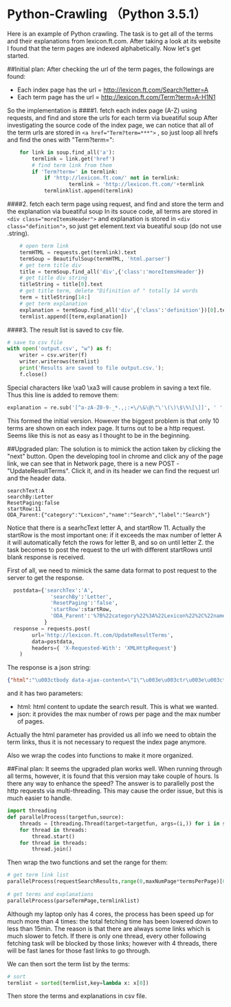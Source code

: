 # Python-Crawling （Python 3.5.1）

Here is an example of Python crawling. The task is to get all of the terms and their explanations from lexicon.ft.com. After taking a look at its website I found that the term pages are indexed alphabetically. Now let's get started.

##Initial plan:
After checking the url of the term pages, the followings are found:
* Each index page has the url = http://lexicon.ft.com/Search?letter=A
* Each term page has the url = http://lexicon.ft.com/Term?term=A-H1N1

So the implementation is
####1. fetch each index page (A-Z) using requests, and find and store the urls for each term via bueatiful soup
After investigating the source code of the index page, we can notice that all of the term urls are stored in `<a href="Term?term=***">`
, so just loop all hrefs and find the ones with "Term?term=":
```Python
    for link in soup.find_all('a'):
        termlink = link.get('href')
        # find term link from them
        if 'Term?term=' in termlink:
            if 'http://lexicon.ft.com/' not in termlink:
                    termlink = 'http://lexicon.ft.com/'+termlink
            termlinklist.append(termlink)    
```
####2. fetch each term page using request, and find and store the term and the explanation via bueatiful soup
In its souce code, all terms are stored in `<div class="moreItemsHeader">` and explanation is stored in `<div class="definition">`, so just get element.text via bueatiful soup (do not use .string). 
```Python
    # open term link
    termHTML = requests.get(termlink).text
    termSoup = BeautifulSoup(termHTML, 'html.parser')
    # get term title div        
    title = termSoup.find_all('div',{'class':'moreItemsHeader'})
    # get title div string
    titleString = title[0].text
    # get title term, delete "Difinition of " totally 14 words
    term = titleString[14:]
    # get term explanation
    explanation = termSoup.find_all('div',{'class':'definition'})[0].text  
    termlist.append([term,explanation])
```
####3. The result list is saved to csv file. 
```Python
# save to csv file
with open('output.csv', "w") as f:
    writer = csv.writer(f)
    writer.writerows(termlist)    
    print('Results are saved to file output.csv.');
    f.close()
```
Special characters like \xa0 \xa3 will cause problem in saving a text file. Thus this line is added to remove them:
```Python
explanation = re.sub('[^a-zA-Z0-9-_*.,;:+\/\&\@\"\'\(\)\$\%\[\]]', ' ', explanation)
```

This formed the initial version. However the biggest problem is that only 10 terms are shown on each index page. It turns out to be a http request. Seems like this is not as easy as I thought to be in the beginning.

##Upgraded plan:
The solution is to mimick the action taken by clicking the "next" button. Open the developing tool in chrome and click any of the page link, we can see that in Network page, there is a new POST - "UpdateResultTerms". Click it, and in its header we can find the request url and the header data.
```
searchText:A
searchBy:Letter
ResetPaging:false
startRow:11
ODA_Parent:{"category":"Lexicon","name":"Search","label":"Search"}
```
Notice that there is a searhcText letter A, and startRow 11. Actually the startRow is the most important one: if it exceeds the max number of letter A it will automatically fetch the rows for letter B, and so on until letter Z. the task becomes to post the request to the url with different startRows until blank response is received.

First of all, we need to mimick the same data format to post request to the server to get the response.
``` Python
  postdata={'searchTex':'A',
              'searchBy':'Letter',
              'ResetPaging':'false',
              'startRow':startRow,
              'ODA_Parent':'%7B%22category%22%3A%22Lexicon%22%2C%22name%22%3A%22Search%22%2C%22label%22%3A%22Search%22%7D'
            }
  response = requests.post(
        url='http://lexicon.ft.com/UpdateResultTerms',
        data=postdata,
        headers={ 'X-Requested-With': 'XMLHttpRequest'}
    )
```
The response is a json string:
```json
{"html":"\u003ctbody data-ajax-content=\"1\"\u003e\u003ctr\u003e\u003cth\u003e\u003ca href=\"Term?term=absolute-return\" data-oda=\"{&quot;category&quot;:&quot;Link click through&quot;,&quot;name&quot;:&quot;Lexicon Term&quot;,&quot;label&quot;:&quot;Page: Lexicon Search ; Module: Search Results Table&quot;}\"\u003eabsolute return\u003c/a\u003e\u003c/th\u003e\u003ctd\u003eThe term absolute in a mathematical sense refers to the numerical value of a number without its sign. For example, the absolute value of -7...\u003c/td\u003e\u003c/tr\u003e\u003ctr\u003e\u003cth\u003e\u003ca href=\"Term?term=absolute-return-fund\" data-oda=\"{&quot;category&quot;:&quot;Link click through&quot;,&quot;name&quot;:&quot;Lexicon Term&quot;,&quot;label&quot;:&quot;Page: Lexicon Search ; Module: Search Results Table&quot;}\"\u003eabsolute return fund\u003c/a\u003e\u003c/th\u003e\u003ctd\u003eThis fund aims to deliver positive returns in all market conditions, with low volatility.Absolute return funds sprang up following the new...\u003c/td\u003e\u003c/tr\u003e\u003ctr\u003e\u003cth\u003e\u003ca href=\"Term?term=absolute-title\" data-oda=\"{&quot;category&quot;:&quot;Link click through&quot;,&quot;name&quot;:&quot;Lexicon Term&quot;,&quot;label&quot;:&quot;Page: Lexicon Search ; Module: Search Results Table&quot;}\"\u003eabsolute title\u003c/a\u003e\u003c/th\u003e\u003ctd\u003eA right of ownership of land that cannot be doubted and where there is no risk of anyone else claiming to be the owner.  \u003c/td\u003e\u003c/tr\u003e\u003ctr\u003e\u003cth\u003e\u003ca href=\"Term?term=absorb\" data-oda=\"{&quot;category&quot;:&quot;Link click through&quot;,&quot;name&quot;:&quot;Lexicon Term&quot;,&quot;label&quot;:&quot;Page: Lexicon Search ; Module: Search Results Table&quot;}\"\u003eabsorb\u003c/a\u003e\u003c/th\u003e\u003ctd\u003eIf a large organization absorbs a smaller one, it takes control of it and makes it part of the organization.If a business absorbs costs, it...\u003c/td\u003e\u003c/tr\u003e\u003ctr\u003e\u003cth\u003e\u003ca href=\"Term?term=absorption\" data-oda=\"{&quot;category&quot;:&quot;Link click through&quot;,&quot;name&quot;:&quot;Lexicon Term&quot;,&quot;label&quot;:&quot;Page: Lexicon Search ; Module: Search Results Table&quot;}\"\u003eabsorption\u003c/a\u003e\u003c/th\u003e\u003ctd\u003eWhen a larger organization takes control of a smaller one.  \u003c/td\u003e\u003c/tr\u003e\u003ctr\u003e\u003cth\u003e\u003ca href=\"Term?term=absorption-costing\" data-oda=\"{&quot;category&quot;:&quot;Link click through&quot;,&quot;name&quot;:&quot;Lexicon Term&quot;,&quot;label&quot;:&quot;Page: Lexicon Search ; Module: Search Results Table&quot;}\"\u003eabsorption costing\u003c/a\u003e\u003c/th\u003e\u003ctd\u003eA way of calculating the cost of a product, including the cost of producing it and also the general costs of running the business or...\u003c/td\u003e\u003c/tr\u003e\u003ctr\u003e\u003cth\u003e\u003ca href=\"Term?term=absorption-rate\" data-oda=\"{&quot;category&quot;:&quot;Link click through&quot;,&quot;name&quot;:&quot;Lexicon Term&quot;,&quot;label&quot;:&quot;Page: Lexicon Search ; Module: Search Results Table&quot;}\"\u003eabsorption rate\u003c/a\u003e\u003c/th\u003e\u003ctd\u003eThe speed at which new houses, offices etc are sold or rented.  \u003c/td\u003e\u003c/tr\u003e\u003ctr\u003e\u003cth\u003e\u003ca href=\"Term?term=abstract-of-title\" data-oda=\"{&quot;category&quot;:&quot;Link click through&quot;,&quot;name&quot;:&quot;Lexicon Term&quot;,&quot;label&quot;:&quot;Page: Lexicon Search ; Module: Search Results Table&quot;}\"\u003eabstract of title\u003c/a\u003e\u003c/th\u003e\u003ctd\u003eA legal document that proves someone\u0027s right to own a particular property, listing all the documents relating to the ownership of the...\u003c/td\u003e\u003c/tr\u003e\u003ctr\u003e\u003cth\u003e\u003ca href=\"Term?term=abundance-gaps\" data-oda=\"{&quot;category&quot;:&quot;Link click through&quot;,&quot;name&quot;:&quot;Lexicon Term&quot;,&quot;label&quot;:&quot;Page: Lexicon Search ; Module: Search Results Table&quot;}\"\u003eabundance gaps\u003c/a\u003e\u003c/th\u003e\u003ctd\u003eA term used in positive organisational scholarship.\r\nConsider a continuum that depicts a state of normal performance in the middle, a...\u003c/td\u003e\u003c/tr\u003e\u003ctr\u003e\u003cth\u003e\u003ca href=\"Term?term=abusive-tax-shelter\" data-oda=\"{&quot;category&quot;:&quot;Link click through&quot;,&quot;name&quot;:&quot;Lexicon Term&quot;,&quot;label&quot;:&quot;Page: Lexicon Search ; Module: Search Results Table&quot;}\"\u003eabusive tax shelter\u003c/a\u003e\u003c/th\u003e\u003ctd\u003eAn attempt to avoid tax by fraudulent means, for instance by manipulating the value of acquired assets.\u003c/td\u003e\u003c/tr\u003e\u003c/tbody\u003e","json":{"paging":{"rowsPerPage":10,"totalRows":699}}}
```
and it has two parameters:
* html: html content to update the search result. This is what we wanted.
* json: it provides the max number of rows per page and the max number of pages.

Actually the html parameter has provided us all info we need to obtain the term links, thus it is not necessary to request the index page anymore. 

Also we wrap the codes into functions to make it more organized. 

##Final plan:
It seems the upgraded plan works well. When running through all terms, however, it is found that this version may take couple of hours. Is there any way to enhance the speed?
The answer is to parallelly post the http requests via multi-threading. This may cause the order issue, but this is much easier to handle.
```Python
import threading
def parallelProcess(targetfun,source):
    threads = [threading.Thread(target=targetfun, args=(i,)) for i in source]
    for thread in threads:
        thread.start()
    for thread in threads:
        thread.join()
```
Then wrap the two functions and set the range for them:
```Python
# get term link list
parallelProcess(requestSearchResults,range(0,maxNumPage*termsPerPage)[0::termsPerPage])
    
# get terms and explanations
parallelProcess(parseTermPage,termlinklist)
```

Although my laptop only has 4 cores, the process has been speed up for much more than 4 times: the total fetching time has been lowered down to less than 15min. The reason is that there are always some links which is much slower to fetch. If there is only one thread, every other following fetching task will be blocked by those links; however with 4 threads, there will be fast lanes for those fast links to go through.

We can then sort the term list by the terms:
```Python
# sort
termlist = sorted(termlist,key=lambda x: x[0])
```
Then store the terms and explanations in csv file. 




